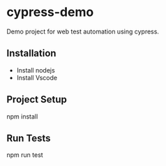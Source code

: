 # cypress-demo

Demo project for web test automation using cypress.

## Installation

- Install nodejs
- Install Vscode

## Project Setup

  npm install
  
## Run Tests

  npm run test
